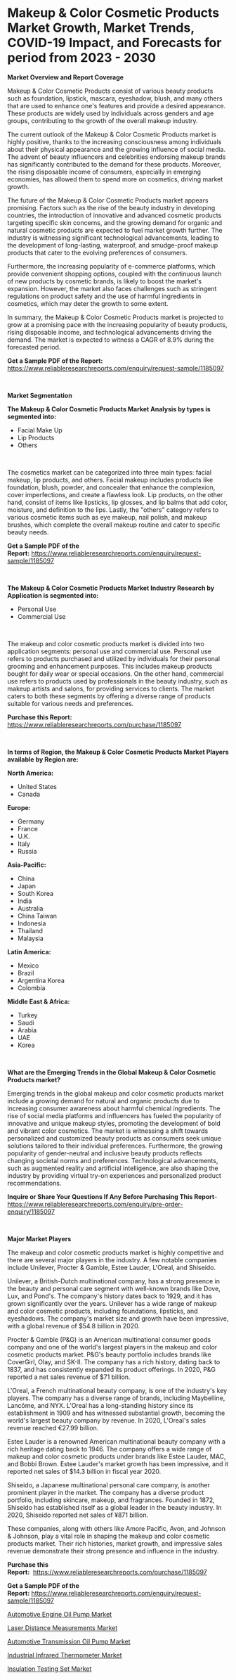 <p><h1>Makeup & Color Cosmetic Products Market Growth, Market Trends, COVID-19 Impact, and Forecasts for period from 2023 - 2030</h1></p><p><strong>Market Overview and Report Coverage</strong></p>
<p><p>Makeup & Color Cosmetic Products consist of various beauty products such as foundation, lipstick, mascara, eyeshadow, blush, and many others that are used to enhance one's features and provide a desired appearance. These products are widely used by individuals across genders and age groups, contributing to the growth of the overall makeup industry.</p><p>The current outlook of the Makeup & Color Cosmetic Products market is highly positive, thanks to the increasing consciousness among individuals about their physical appearance and the growing influence of social media. The advent of beauty influencers and celebrities endorsing makeup brands has significantly contributed to the demand for these products. Moreover, the rising disposable income of consumers, especially in emerging economies, has allowed them to spend more on cosmetics, driving market growth.</p><p>The future of the Makeup & Color Cosmetic Products market appears promising. Factors such as the rise of the beauty industry in developing countries, the introduction of innovative and advanced cosmetic products targeting specific skin concerns, and the growing demand for organic and natural cosmetic products are expected to fuel market growth further. The industry is witnessing significant technological advancements, leading to the development of long-lasting, waterproof, and smudge-proof makeup products that cater to the evolving preferences of consumers.</p><p>Furthermore, the increasing popularity of e-commerce platforms, which provide convenient shopping options, coupled with the continuous launch of new products by cosmetic brands, is likely to boost the market's expansion. However, the market also faces challenges such as stringent regulations on product safety and the use of harmful ingredients in cosmetics, which may deter the growth to some extent.</p><p>In summary, the Makeup & Color Cosmetic Products market is projected to grow at a promising pace with the increasing popularity of beauty products, rising disposable income, and technological advancements driving the demand. The market is expected to witness a CAGR of 8.9% during the forecasted period.</p></p>
<p><strong>Get a Sample PDF of the Report:</strong> <a href="https://www.reliableresearchreports.com/enquiry/request-sample/1185097">https://www.reliableresearchreports.com/enquiry/request-sample/1185097</a></p>
<p>&nbsp;</p>
<p><strong>Market Segmentation</strong></p>
<p><strong>The Makeup & Color Cosmetic Products Market Analysis by types is segmented into:</strong></p>
<p><ul><li>Facial Make Up</li><li>Lip Products</li><li>Others</li></ul></p>
<p>&nbsp;</p>
<p><p>The cosmetics market can be categorized into three main types: facial makeup, lip products, and others. Facial makeup includes products like foundation, blush, powder, and concealer that enhance the complexion, cover imperfections, and create a flawless look. Lip products, on the other hand, consist of items like lipsticks, lip glosses, and lip balms that add color, moisture, and definition to the lips. Lastly, the "others" category refers to various cosmetic items such as eye makeup, nail polish, and makeup brushes, which complete the overall makeup routine and cater to specific beauty needs.</p></p>
<p><strong>Get a Sample PDF of the Report:</strong>&nbsp;<a href="https://www.reliableresearchreports.com/enquiry/request-sample/1185097">https://www.reliableresearchreports.com/enquiry/request-sample/1185097</a></p>
<p>&nbsp;</p>
<p><strong>The Makeup & Color Cosmetic Products Market Industry Research by Application is segmented into:</strong></p>
<p><ul><li>Personal Use</li><li>Commercial Use</li></ul></p>
<p>&nbsp;</p>
<p><p>The makeup and color cosmetic products market is divided into two application segments: personal use and commercial use. Personal use refers to products purchased and utilized by individuals for their personal grooming and enhancement purposes. This includes makeup products bought for daily wear or special occasions. On the other hand, commercial use refers to products used by professionals in the beauty industry, such as makeup artists and salons, for providing services to clients. The market caters to both these segments by offering a diverse range of products suitable for various needs and preferences.</p></p>
<p><strong>Purchase this Report:</strong>&nbsp; <a href="https://www.reliableresearchreports.com/purchase/1185097">https://www.reliableresearchreports.com/purchase/1185097</a></p>
<p>&nbsp;</p>
<p><strong>In terms of Region, the Makeup & Color Cosmetic Products Market Players available by Region are:</strong></p>
<p>
    <p> <strong> North America: </strong>
        <ul>
            <li>United States</li>
            <li>Canada</li>
        </ul>
        </p> 
    <p> <strong> Europe: </strong>
        <ul>
            <li>Germany</li>
            <li>France</li>
            <li>U.K.</li>
            <li>Italy</li>
            <li>Russia</li>
        </ul>
        </p> 
    <p> <strong> Asia-Pacific: </strong>
        <ul>
            <li>China</li>
            <li>Japan</li>
            <li>South Korea</li>
            <li>India</li>
            <li>Australia</li>
            <li>China Taiwan</li>
            <li>Indonesia</li>
            <li>Thailand</li>
            <li>Malaysia</li>
        </ul>
        </p> 
    <p> <strong> Latin America: </strong>
        <ul>
            <li>Mexico</li>
            <li>Brazil</li>
            <li>Argentina Korea</li>
            <li>Colombia</li>
        </ul>
        </p> 
    <p> <strong> Middle East & Africa: </strong>
        <ul>
            <li>Turkey</li>
            <li>Saudi</li>
            <li>Arabia</li>
            <li>UAE</li>
            <li>Korea</li>
        </ul>
    </p>
    </p>
<p>&nbsp;</p>
<p><strong>What are the Emerging Trends in the Global Makeup & Color Cosmetic Products market?</strong></p>
<p><p>Emerging trends in the global makeup and color cosmetic products market include a growing demand for natural and organic products due to increasing consumer awareness about harmful chemical ingredients. The rise of social media platforms and influencers has fueled the popularity of innovative and unique makeup styles, promoting the development of bold and vibrant color cosmetics. The market is witnessing a shift towards personalized and customized beauty products as consumers seek unique solutions tailored to their individual preferences. Furthermore, the growing popularity of gender-neutral and inclusive beauty products reflects changing societal norms and preferences. Technological advancements, such as augmented reality and artificial intelligence, are also shaping the industry by providing virtual try-on experiences and personalized product recommendations.</p></p>
<p><strong>Inquire or Share Your Questions If Any Before Purchasing This Report</strong>- <a href="https://www.reliableresearchreports.com/enquiry/pre-order-enquiry/1185097">https://www.reliableresearchreports.com/enquiry/pre-order-enquiry/1185097</a></p>
<p>&nbsp;</p>
<p><strong>Major Market Players</strong></p>
<p><p>The makeup and color cosmetic products market is highly competitive and there are several major players in the industry. A few notable companies include Unilever, Procter & Gamble, Estee Lauder, L'Oreal, and Shiseido.</p><p>Unilever, a British-Dutch multinational company, has a strong presence in the beauty and personal care segment with well-known brands like Dove, Lux, and Pond's. The company's history dates back to 1929, and it has grown significantly over the years. Unilever has a wide range of makeup and color cosmetic products, including foundations, lipsticks, and eyeshadows. The company's market size and growth have been impressive, with a global revenue of $54.8 billion in 2020.</p><p>Procter & Gamble (P&G) is an American multinational consumer goods company and one of the world's largest players in the makeup and color cosmetic products market. P&G's beauty portfolio includes brands like CoverGirl, Olay, and SK-II. The company has a rich history, dating back to 1837, and has consistently expanded its product offerings. In 2020, P&G reported a net sales revenue of $71 billion.</p><p>L'Oreal, a French multinational beauty company, is one of the industry's key players. The company has a diverse range of brands, including Maybelline, Lancôme, and NYX. L'Oreal has a long-standing history since its establishment in 1909 and has witnessed substantial growth, becoming the world's largest beauty company by revenue. In 2020, L'Oreal's sales revenue reached €27.99 billion.</p><p>Estee Lauder is a renowned American multinational beauty company with a rich heritage dating back to 1946. The company offers a wide range of makeup and color cosmetic products under brands like Estee Lauder, MAC, and Bobbi Brown. Estee Lauder's market growth has been impressive, and it reported net sales of $14.3 billion in fiscal year 2020.</p><p>Shiseido, a Japanese multinational personal care company, is another prominent player in the market. The company has a diverse product portfolio, including skincare, makeup, and fragrances. Founded in 1872, Shiseido has established itself as a global leader in the beauty industry. In 2020, Shiseido reported net sales of ¥871 billion.</p><p>These companies, along with others like Amore Pacific, Avon, and Johnson & Johnson, play a vital role in shaping the makeup and color cosmetic products market. Their rich histories, market growth, and impressive sales revenue demonstrate their strong presence and influence in the industry.</p></p>
<p><strong>Purchase this Report:</strong>&nbsp;&nbsp;<a href="https://www.reliableresearchreports.com/purchase/1185097">https://www.reliableresearchreports.com/purchase/1185097</a></p>
<p></p>
<p><strong>Get a Sample PDF of the Report:</strong>&nbsp;<a href="https://www.reliableresearchreports.com/enquiry/request-sample/1185097">https://www.reliableresearchreports.com/enquiry/request-sample/1185097</a></p>
<p><p><a href="https://github.com/RichRobinson5/Market-Research-Report-List-2/blob/main/automotive-engine-oil-pump-market.md">Automotive Engine Oil Pump Market</a></p><p><a href="https://medium.com/@christianhunter987/laser-distance-measurements-market-size-reveals-the-best-marketing-channels-in-global-industry-39b4014ba533">Laser Distance Measurements Market</a></p><p><a href="https://github.com/RoccoManning/Market-Research-Report-List-2/blob/main/automotive-transmission-oil-pump-market.md">Automotive Transmission Oil Pump Market</a></p><p><a href="https://medium.com/@pauladams6h/industrial-infrared-thermometer-market-outlook-industry-overview-and-forecast-2023-to-2030-b8dcbd3522af">Industrial Infrared Thermometer Market</a></p><p><a href="https://medium.com/@queenlittle95/insulation-testing-set-market-insights-into-market-cagr-market-trends-and-growth-strategies-1527016f00ef">Insulation Testing Set Market</a></p></p>